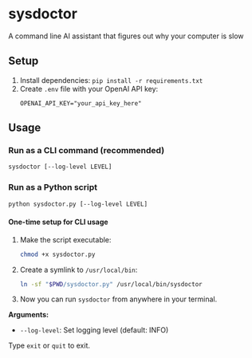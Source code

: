 # sysdoctor
A command line AI assistant that figures out why your computer is slow

## Setup
1. Install dependencies: `pip install -r requirements.txt`
2. Create `.env` file with your OpenAI API key:
   ```
   OPENAI_API_KEY="your_api_key_here"
   ```

## Usage
### Run as a CLI command (recommended)
```bash
sysdoctor [--log-level LEVEL]
```

### Run as a Python script
```bash
python sysdoctor.py [--log-level LEVEL]
```

#### One-time setup for CLI usage
1. Make the script executable:
   ```bash
   chmod +x sysdoctor.py
   ```
2. Create a symlink to `/usr/local/bin`:
   ```bash
   ln -sf "$PWD/sysdoctor.py" /usr/local/bin/sysdoctor
   ```
3. Now you can run `sysdoctor` from anywhere in your terminal.

**Arguments:**
- `--log-level`: Set logging level (default: INFO)

Type `exit` or `quit` to exit.
